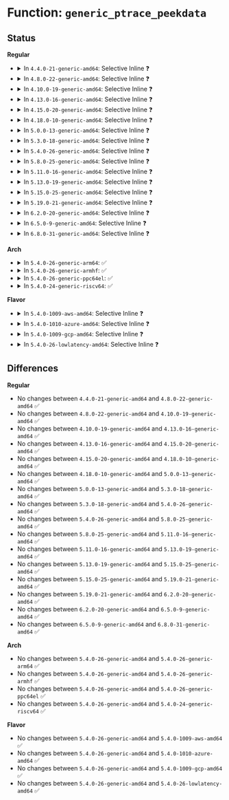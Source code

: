 # Function: <code>generic_ptrace_peekdata</code>

## Status
<b>Regular</b>
<ul>
<li>
<details>
<summary>In <code>4.4.0-21-generic-amd64</code>: Selective Inline ❓</summary>

```c
int generic_ptrace_peekdata(struct task_struct * tsk, long unsigned int addr, long unsigned int data)
```

```json
{
  "name": "generic_ptrace_peekdata",
  "collision_type": "Unique Global",
  "inline_type": "Selective",
  "funcs": [
    {
      "addr": 18446744071579418471,
      "name": "generic_ptrace_peekdata",
      "external": true,
      "loc": "kernel/ptrace.c:1138",
      "file": "kernel/ptrace.c",
      "inline": "not declared, inlined",
      "caller_inline": [
        "kernel/ptrace.c:ptrace_request"
      ],
      "caller_func": []
    }
  ],
  "symbols": [
    {
      "addr": 18446744071579419392,
      "name": "generic_ptrace_peekdata",
      "section": ".text",
      "bind": "STB_GLOBAL",
      "size": 106
    }
  ]
}
```
</details>
</li>
<li>
<details>
<summary>In <code>4.8.0-22-generic-amd64</code>: Selective Inline ❓</summary>

```c
int generic_ptrace_peekdata(struct task_struct * tsk, long unsigned int addr, long unsigned int data)
```

```json
{
  "name": "generic_ptrace_peekdata",
  "collision_type": "Unique Global",
  "inline_type": "Selective",
  "funcs": [
    {
      "addr": 18446744071579430890,
      "name": "generic_ptrace_peekdata",
      "external": true,
      "loc": "kernel/ptrace.c:1143",
      "file": "kernel/ptrace.c",
      "inline": "not declared, inlined",
      "caller_inline": [
        "kernel/ptrace.c:ptrace_request"
      ],
      "caller_func": []
    }
  ],
  "symbols": [
    {
      "addr": 18446744071579431824,
      "name": "generic_ptrace_peekdata",
      "section": ".text",
      "bind": "STB_GLOBAL",
      "size": 106
    }
  ]
}
```
</details>
</li>
<li>
<details>
<summary>In <code>4.10.0-19-generic-amd64</code>: Selective Inline ❓</summary>

```c
int generic_ptrace_peekdata(struct task_struct * tsk, long unsigned int addr, long unsigned int data)
```

```json
{
  "name": "generic_ptrace_peekdata",
  "collision_type": "Unique Global",
  "inline_type": "Selective",
  "funcs": [
    {
      "addr": 18446744071579451258,
      "name": "generic_ptrace_peekdata",
      "external": true,
      "loc": "kernel/ptrace.c:1153",
      "file": "kernel/ptrace.c",
      "inline": "not declared, inlined",
      "caller_inline": [
        "kernel/ptrace.c:ptrace_request"
      ],
      "caller_func": []
    }
  ],
  "symbols": [
    {
      "addr": 18446744071579452176,
      "name": "generic_ptrace_peekdata",
      "section": ".text",
      "bind": "STB_GLOBAL",
      "size": 109
    }
  ]
}
```
</details>
</li>
<li>
<details>
<summary>In <code>4.13.0-16-generic-amd64</code>: Selective Inline ❓</summary>

```c
int generic_ptrace_peekdata(struct task_struct * tsk, long unsigned int addr, long unsigned int data)
```

```json
{
  "name": "generic_ptrace_peekdata",
  "collision_type": "Unique Global",
  "inline_type": "Selective",
  "funcs": [
    {
      "addr": 18446744071579439195,
      "name": "generic_ptrace_peekdata",
      "external": true,
      "loc": "kernel/ptrace.c:1168",
      "file": "kernel/ptrace.c",
      "inline": "not declared, inlined",
      "caller_inline": [
        "kernel/ptrace.c:ptrace_request"
      ],
      "caller_func": []
    }
  ],
  "symbols": [
    {
      "addr": 18446744071579440112,
      "name": "generic_ptrace_peekdata",
      "section": ".text",
      "bind": "STB_GLOBAL",
      "size": 107
    }
  ]
}
```
</details>
</li>
<li>
<details>
<summary>In <code>4.15.0-20-generic-amd64</code>: Selective Inline ❓</summary>

```c
int generic_ptrace_peekdata(struct task_struct * tsk, long unsigned int addr, long unsigned int data)
```

```json
{
  "name": "generic_ptrace_peekdata",
  "collision_type": "Unique Global",
  "inline_type": "Selective",
  "funcs": [
    {
      "addr": 18446744071579467467,
      "name": "generic_ptrace_peekdata",
      "external": true,
      "loc": "kernel/ptrace.c:1166",
      "file": "kernel/ptrace.c",
      "inline": "not declared, inlined",
      "caller_inline": [
        "kernel/ptrace.c:ptrace_request"
      ],
      "caller_func": []
    }
  ],
  "symbols": [
    {
      "addr": 18446744071579468400,
      "name": "generic_ptrace_peekdata",
      "section": ".text",
      "bind": "STB_GLOBAL",
      "size": 107
    }
  ]
}
```
</details>
</li>
<li>
<details>
<summary>In <code>4.18.0-10-generic-amd64</code>: Selective Inline ❓</summary>

```c
int generic_ptrace_peekdata(struct task_struct * tsk, long unsigned int addr, long unsigned int data)
```

```json
{
  "name": "generic_ptrace_peekdata",
  "collision_type": "Unique Global",
  "inline_type": "Selective",
  "funcs": [
    {
      "addr": 18446744071579481777,
      "name": "generic_ptrace_peekdata",
      "external": true,
      "loc": "kernel/ptrace.c:1155",
      "file": "kernel/ptrace.c",
      "inline": "not declared, inlined",
      "caller_inline": [
        "kernel/ptrace.c:ptrace_request"
      ],
      "caller_func": []
    }
  ],
  "symbols": [
    {
      "addr": 18446744071579482800,
      "name": "generic_ptrace_peekdata",
      "section": ".text",
      "bind": "STB_GLOBAL",
      "size": 107
    }
  ]
}
```
</details>
</li>
<li>
<details>
<summary>In <code>5.0.0-13-generic-amd64</code>: Selective Inline ❓</summary>

```c
int generic_ptrace_peekdata(struct task_struct * tsk, long unsigned int addr, long unsigned int data)
```

```json
{
  "name": "generic_ptrace_peekdata",
  "collision_type": "Unique Global",
  "inline_type": "Selective",
  "funcs": [
    {
      "addr": 18446744071579515109,
      "name": "generic_ptrace_peekdata",
      "external": true,
      "loc": "kernel/ptrace.c:1154",
      "file": "kernel/ptrace.c",
      "inline": "not declared, inlined",
      "caller_inline": [
        "kernel/ptrace.c:ptrace_request"
      ],
      "caller_func": []
    }
  ],
  "symbols": [
    {
      "addr": 18446744071579516096,
      "name": "generic_ptrace_peekdata",
      "section": ".text",
      "bind": "STB_GLOBAL",
      "size": 107
    }
  ]
}
```
</details>
</li>
<li>
<details>
<summary>In <code>5.3.0-18-generic-amd64</code>: Selective Inline ❓</summary>

```c
int generic_ptrace_peekdata(struct task_struct * tsk, long unsigned int addr, long unsigned int data)
```

```json
{
  "name": "generic_ptrace_peekdata",
  "collision_type": "Unique Global",
  "inline_type": "Selective",
  "funcs": [
    {
      "addr": 18446744071579534635,
      "name": "generic_ptrace_peekdata",
      "external": true,
      "loc": "kernel/ptrace.c:1282",
      "file": "kernel/ptrace.c",
      "inline": "not declared, inlined",
      "caller_inline": [
        "kernel/ptrace.c:ptrace_request"
      ],
      "caller_func": []
    }
  ],
  "symbols": [
    {
      "addr": 18446744071579535712,
      "name": "generic_ptrace_peekdata",
      "section": ".text",
      "bind": "STB_GLOBAL",
      "size": 107
    }
  ]
}
```
</details>
</li>
<li>
<details>
<summary>In <code>5.4.0-26-generic-amd64</code>: Selective Inline ❓</summary>

```c
int generic_ptrace_peekdata(struct task_struct * tsk, long unsigned int addr, long unsigned int data)
```

```json
{
  "name": "generic_ptrace_peekdata",
  "collision_type": "Unique Global",
  "inline_type": "Selective",
  "funcs": [
    {
      "addr": 18446744071579560779,
      "name": "generic_ptrace_peekdata",
      "external": true,
      "loc": "kernel/ptrace.c:1287",
      "file": "kernel/ptrace.c",
      "inline": "not declared, inlined",
      "caller_inline": [
        "kernel/ptrace.c:ptrace_request"
      ],
      "caller_func": []
    }
  ],
  "symbols": [
    {
      "addr": 18446744071579561856,
      "name": "generic_ptrace_peekdata",
      "section": ".text",
      "bind": "STB_GLOBAL",
      "size": 107
    }
  ]
}
```
</details>
</li>
<li>
<details>
<summary>In <code>5.8.0-25-generic-amd64</code>: Selective Inline ❓</summary>

```c
int generic_ptrace_peekdata(struct task_struct * tsk, long unsigned int addr, long unsigned int data)
```

```json
{
  "name": "generic_ptrace_peekdata",
  "collision_type": "Unique Global",
  "inline_type": "Selective",
  "funcs": [
    {
      "addr": 18446744071579592425,
      "name": "generic_ptrace_peekdata",
      "external": true,
      "loc": "kernel/ptrace.c:1287",
      "file": "kernel/ptrace.c",
      "inline": "not declared, inlined",
      "caller_inline": [
        "kernel/ptrace.c:ptrace_request"
      ],
      "caller_func": []
    }
  ],
  "symbols": [
    {
      "addr": 18446744071579593504,
      "name": "generic_ptrace_peekdata",
      "section": ".text",
      "bind": "STB_GLOBAL",
      "size": 230
    }
  ]
}
```
</details>
</li>
<li>
<details>
<summary>In <code>5.11.0-16-generic-amd64</code>: Selective Inline ❓</summary>

```c
int generic_ptrace_peekdata(struct task_struct * tsk, long unsigned int addr, long unsigned int data)
```

```json
{
  "name": "generic_ptrace_peekdata",
  "collision_type": "Unique Global",
  "inline_type": "Selective",
  "funcs": [
    {
      "addr": 18446744071579572441,
      "name": "generic_ptrace_peekdata",
      "external": true,
      "loc": "kernel/ptrace.c:1281",
      "file": "kernel/ptrace.c",
      "inline": "not declared, inlined",
      "caller_inline": [
        "kernel/ptrace.c:ptrace_request"
      ],
      "caller_func": []
    }
  ],
  "symbols": [
    {
      "addr": 18446744071579573520,
      "name": "generic_ptrace_peekdata",
      "section": ".text",
      "bind": "STB_GLOBAL",
      "size": 226
    }
  ]
}
```
</details>
</li>
<li>
<details>
<summary>In <code>5.13.0-19-generic-amd64</code>: Selective Inline ❓</summary>

```c
int generic_ptrace_peekdata(struct task_struct * tsk, long unsigned int addr, long unsigned int data)
```

```json
{
  "name": "generic_ptrace_peekdata",
  "collision_type": "Unique Global",
  "inline_type": "Selective",
  "funcs": [
    {
      "addr": 18446744071579578002,
      "name": "generic_ptrace_peekdata",
      "external": true,
      "loc": "kernel/ptrace.c:1322",
      "file": "kernel/ptrace.c",
      "inline": "not declared, inlined",
      "caller_inline": [
        "kernel/ptrace.c:ptrace_request"
      ],
      "caller_func": []
    }
  ],
  "symbols": [
    {
      "addr": 18446744071579579200,
      "name": "generic_ptrace_peekdata",
      "section": ".text",
      "bind": "STB_GLOBAL",
      "size": 226
    }
  ]
}
```
</details>
</li>
<li>
<details>
<summary>In <code>5.15.0-25-generic-amd64</code>: Selective Inline ❓</summary>

```c
int generic_ptrace_peekdata(struct task_struct * tsk, long unsigned int addr, long unsigned int data)
```

```json
{
  "name": "generic_ptrace_peekdata",
  "collision_type": "Unique Global",
  "inline_type": "Selective",
  "funcs": [
    {
      "addr": 18446744071579652146,
      "name": "generic_ptrace_peekdata",
      "external": true,
      "loc": "kernel/ptrace.c:1322",
      "file": "kernel/ptrace.c",
      "inline": "not declared, inlined",
      "caller_inline": [
        "kernel/ptrace.c:ptrace_request"
      ],
      "caller_func": []
    }
  ],
  "symbols": [
    {
      "addr": 18446744071579653344,
      "name": "generic_ptrace_peekdata",
      "section": ".text",
      "bind": "STB_GLOBAL",
      "size": 226
    }
  ]
}
```
</details>
</li>
<li>
<details>
<summary>In <code>5.19.0-21-generic-amd64</code>: Selective Inline ❓</summary>

```c
int generic_ptrace_peekdata(struct task_struct * tsk, long unsigned int addr, long unsigned int data)
```

```json
{
  "name": "generic_ptrace_peekdata",
  "collision_type": "Unique Global",
  "inline_type": "Selective",
  "funcs": [
    {
      "addr": 18446744071579747703,
      "name": "generic_ptrace_peekdata",
      "external": true,
      "loc": "kernel/ptrace.c:1306",
      "file": "kernel/ptrace.c",
      "inline": "not declared, inlined",
      "caller_inline": [
        "kernel/ptrace.c:ptrace_request"
      ],
      "caller_func": []
    }
  ],
  "symbols": [
    {
      "addr": 18446744071579748912,
      "name": "generic_ptrace_peekdata",
      "section": ".text",
      "bind": "STB_GLOBAL",
      "size": 245
    }
  ]
}
```
</details>
</li>
<li>
<details>
<summary>In <code>6.2.0-20-generic-amd64</code>: Selective Inline ❓</summary>

```c
int generic_ptrace_peekdata(struct task_struct * tsk, long unsigned int addr, long unsigned int data)
```

```json
{
  "name": "generic_ptrace_peekdata",
  "collision_type": "Unique Global",
  "inline_type": "Selective",
  "funcs": [
    {
      "addr": 18446744071579879165,
      "name": "generic_ptrace_peekdata",
      "external": true,
      "loc": "kernel/ptrace.c:1306",
      "file": "kernel/ptrace.c",
      "inline": "not declared, inlined",
      "caller_inline": [
        "kernel/ptrace.c:ptrace_request"
      ],
      "caller_func": []
    }
  ],
  "symbols": [
    {
      "addr": 18446744071579880528,
      "name": "generic_ptrace_peekdata",
      "section": ".text",
      "bind": "STB_GLOBAL",
      "size": 245
    }
  ]
}
```
</details>
</li>
<li>
<details>
<summary>In <code>6.5.0-9-generic-amd64</code>: Selective Inline ❓</summary>

```c
int generic_ptrace_peekdata(struct task_struct * tsk, long unsigned int addr, long unsigned int data)
```

```json
{
  "name": "generic_ptrace_peekdata",
  "collision_type": "Unique Global",
  "inline_type": "Selective",
  "funcs": [
    {
      "addr": 18446744071579927953,
      "name": "generic_ptrace_peekdata",
      "external": true,
      "loc": "kernel/ptrace.c:1315",
      "file": "kernel/ptrace.c",
      "inline": "not declared, inlined",
      "caller_inline": [
        "kernel/ptrace.c:ptrace_request"
      ],
      "caller_func": []
    }
  ],
  "symbols": [
    {
      "addr": 18446744071579929792,
      "name": "generic_ptrace_peekdata",
      "section": ".text",
      "bind": "STB_GLOBAL",
      "size": 245
    }
  ]
}
```
</details>
</li>
<li>
<details>
<summary>In <code>6.8.0-31-generic-amd64</code>: Selective Inline ❓</summary>

```c
int generic_ptrace_peekdata(struct task_struct * tsk, long unsigned int addr, long unsigned int data)
```

```json
{
  "name": "generic_ptrace_peekdata",
  "collision_type": "Unique Global",
  "inline_type": "Selective",
  "funcs": [
    {
      "addr": 18446744071579967265,
      "name": "generic_ptrace_peekdata",
      "external": true,
      "loc": "kernel/ptrace.c:1298",
      "file": "kernel/ptrace.c",
      "inline": "not declared, inlined",
      "caller_inline": [
        "kernel/ptrace.c:ptrace_request"
      ],
      "caller_func": []
    }
  ],
  "symbols": [
    {
      "addr": 18446744071579969104,
      "name": "generic_ptrace_peekdata",
      "section": ".text",
      "bind": "STB_GLOBAL",
      "size": 245
    }
  ]
}
```
</details>
</li>
</ul>
<b>Arch</b>
<ul>
<li>
<details>
<summary>In <code>5.4.0-26-generic-arm64</code>: ✅</summary>

```c
int generic_ptrace_peekdata(struct task_struct * tsk, long unsigned int addr, long unsigned int data)
```

```json
{
  "name": "generic_ptrace_peekdata",
  "collision_type": "Unique Global",
  "inline_type": "No",
  "funcs": [
    {
      "addr": 18446603336490716272,
      "name": "generic_ptrace_peekdata",
      "external": true,
      "loc": "kernel/ptrace.c:1287",
      "file": "kernel/ptrace.c",
      "inline": "seen, unknown",
      "caller_inline": [],
      "caller_func": [
        "kernel/ptrace.c:ptrace_request"
      ]
    }
  ],
  "symbols": [
    {
      "addr": 18446603336490716272,
      "name": "generic_ptrace_peekdata",
      "section": ".text",
      "bind": "STB_GLOBAL",
      "size": 440
    }
  ]
}
```
</details>
</li>
<li>
<details>
<summary>In <code>5.4.0-26-generic-armhf</code>: ✅</summary>

```c
int generic_ptrace_peekdata(struct task_struct * tsk, long unsigned int addr, long unsigned int data)
```

```json
{
  "name": "generic_ptrace_peekdata",
  "collision_type": "Unique Global",
  "inline_type": "No",
  "funcs": [
    {
      "addr": 3224775016,
      "name": "generic_ptrace_peekdata",
      "external": true,
      "loc": "kernel/ptrace.c:1287",
      "file": "kernel/ptrace.c",
      "inline": "seen, unknown",
      "caller_inline": [],
      "caller_func": [
        "kernel/ptrace.c:ptrace_request"
      ]
    }
  ],
  "symbols": [
    {
      "addr": 3224775016,
      "name": "generic_ptrace_peekdata",
      "section": ".text",
      "bind": "STB_GLOBAL",
      "size": 180
    }
  ]
}
```
</details>
</li>
<li>
<details>
<summary>In <code>5.4.0-26-generic-ppc64el</code>: ✅</summary>

```c
int generic_ptrace_peekdata(struct task_struct * tsk, long unsigned int addr, long unsigned int data)
```

```json
{
  "name": "generic_ptrace_peekdata",
  "collision_type": "Unique Global",
  "inline_type": "No",
  "funcs": [
    {
      "addr": 13835058055283540400,
      "name": "generic_ptrace_peekdata",
      "external": true,
      "loc": "kernel/ptrace.c:1287",
      "file": "kernel/ptrace.c",
      "inline": "seen, unknown",
      "caller_inline": [],
      "caller_func": [
        "kernel/ptrace.c:ptrace_request"
      ]
    }
  ],
  "symbols": [
    {
      "addr": 13835058055283540400,
      "name": "generic_ptrace_peekdata",
      "section": ".text",
      "bind": "STB_GLOBAL",
      "size": 256
    }
  ]
}
```
</details>
</li>
<li>
<details>
<summary>In <code>5.4.0-24-generic-riscv64</code>: ✅</summary>

```c
int generic_ptrace_peekdata(struct task_struct * tsk, long unsigned int addr, long unsigned int data)
```

```json
{
  "name": "generic_ptrace_peekdata",
  "collision_type": "Unique Global",
  "inline_type": "No",
  "funcs": [
    {
      "addr": 18446743936271435586,
      "name": "generic_ptrace_peekdata",
      "external": true,
      "loc": "kernel/ptrace.c:1287",
      "file": "kernel/ptrace.c",
      "inline": "seen, unknown",
      "caller_inline": [],
      "caller_func": [
        "kernel/ptrace.c:ptrace_request"
      ]
    }
  ],
  "symbols": [
    {
      "addr": 18446743936271435586,
      "name": "generic_ptrace_peekdata",
      "section": ".text",
      "bind": "STB_GLOBAL",
      "size": 114
    }
  ]
}
```
</details>
</li>
</ul>
<b>Flavor</b>
<ul>
<li>
<details>
<summary>In <code>5.4.0-1009-aws-amd64</code>: Selective Inline ❓</summary>

```c
int generic_ptrace_peekdata(struct task_struct * tsk, long unsigned int addr, long unsigned int data)
```

```json
{
  "name": "generic_ptrace_peekdata",
  "collision_type": "Unique Global",
  "inline_type": "Selective",
  "funcs": [
    {
      "addr": 18446744071579537083,
      "name": "generic_ptrace_peekdata",
      "external": true,
      "loc": "kernel/ptrace.c:1287",
      "file": "kernel/ptrace.c",
      "inline": "not declared, inlined",
      "caller_inline": [
        "kernel/ptrace.c:ptrace_request"
      ],
      "caller_func": []
    }
  ],
  "symbols": [
    {
      "addr": 18446744071579538160,
      "name": "generic_ptrace_peekdata",
      "section": ".text",
      "bind": "STB_GLOBAL",
      "size": 107
    }
  ]
}
```
</details>
</li>
<li>
<details>
<summary>In <code>5.4.0-1010-azure-amd64</code>: Selective Inline ❓</summary>

```c
int generic_ptrace_peekdata(struct task_struct * tsk, long unsigned int addr, long unsigned int data)
```

```json
{
  "name": "generic_ptrace_peekdata",
  "collision_type": "Unique Global",
  "inline_type": "Selective",
  "funcs": [
    {
      "addr": 18446744071579465867,
      "name": "generic_ptrace_peekdata",
      "external": true,
      "loc": "kernel/ptrace.c:1287",
      "file": "kernel/ptrace.c",
      "inline": "not declared, inlined",
      "caller_inline": [
        "kernel/ptrace.c:ptrace_request"
      ],
      "caller_func": []
    }
  ],
  "symbols": [
    {
      "addr": 18446744071579466928,
      "name": "generic_ptrace_peekdata",
      "section": ".text",
      "bind": "STB_GLOBAL",
      "size": 107
    }
  ]
}
```
</details>
</li>
<li>
<details>
<summary>In <code>5.4.0-1009-gcp-amd64</code>: Selective Inline ❓</summary>

```c
int generic_ptrace_peekdata(struct task_struct * tsk, long unsigned int addr, long unsigned int data)
```

```json
{
  "name": "generic_ptrace_peekdata",
  "collision_type": "Unique Global",
  "inline_type": "Selective",
  "funcs": [
    {
      "addr": 18446744071579534363,
      "name": "generic_ptrace_peekdata",
      "external": true,
      "loc": "kernel/ptrace.c:1287",
      "file": "kernel/ptrace.c",
      "inline": "not declared, inlined",
      "caller_inline": [
        "kernel/ptrace.c:ptrace_request"
      ],
      "caller_func": []
    }
  ],
  "symbols": [
    {
      "addr": 18446744071579535440,
      "name": "generic_ptrace_peekdata",
      "section": ".text",
      "bind": "STB_GLOBAL",
      "size": 107
    }
  ]
}
```
</details>
</li>
<li>
<details>
<summary>In <code>5.4.0-26-lowlatency-amd64</code>: Selective Inline ❓</summary>

```c
int generic_ptrace_peekdata(struct task_struct * tsk, long unsigned int addr, long unsigned int data)
```

```json
{
  "name": "generic_ptrace_peekdata",
  "collision_type": "Unique Global",
  "inline_type": "Selective",
  "funcs": [
    {
      "addr": 18446744071579567435,
      "name": "generic_ptrace_peekdata",
      "external": true,
      "loc": "kernel/ptrace.c:1287",
      "file": "kernel/ptrace.c",
      "inline": "not declared, inlined",
      "caller_inline": [
        "kernel/ptrace.c:ptrace_request"
      ],
      "caller_func": []
    }
  ],
  "symbols": [
    {
      "addr": 18446744071579568496,
      "name": "generic_ptrace_peekdata",
      "section": ".text",
      "bind": "STB_GLOBAL",
      "size": 107
    }
  ]
}
```
</details>
</li>
</ul>

## Differences
<b>Regular</b>
<ul>
<li>
No changes between <code>4.4.0-21-generic-amd64</code> and <code>4.8.0-22-generic-amd64</code> ✅
</li>
<li>
No changes between <code>4.8.0-22-generic-amd64</code> and <code>4.10.0-19-generic-amd64</code> ✅
</li>
<li>
No changes between <code>4.10.0-19-generic-amd64</code> and <code>4.13.0-16-generic-amd64</code> ✅
</li>
<li>
No changes between <code>4.13.0-16-generic-amd64</code> and <code>4.15.0-20-generic-amd64</code> ✅
</li>
<li>
No changes between <code>4.15.0-20-generic-amd64</code> and <code>4.18.0-10-generic-amd64</code> ✅
</li>
<li>
No changes between <code>4.18.0-10-generic-amd64</code> and <code>5.0.0-13-generic-amd64</code> ✅
</li>
<li>
No changes between <code>5.0.0-13-generic-amd64</code> and <code>5.3.0-18-generic-amd64</code> ✅
</li>
<li>
No changes between <code>5.3.0-18-generic-amd64</code> and <code>5.4.0-26-generic-amd64</code> ✅
</li>
<li>
No changes between <code>5.4.0-26-generic-amd64</code> and <code>5.8.0-25-generic-amd64</code> ✅
</li>
<li>
No changes between <code>5.8.0-25-generic-amd64</code> and <code>5.11.0-16-generic-amd64</code> ✅
</li>
<li>
No changes between <code>5.11.0-16-generic-amd64</code> and <code>5.13.0-19-generic-amd64</code> ✅
</li>
<li>
No changes between <code>5.13.0-19-generic-amd64</code> and <code>5.15.0-25-generic-amd64</code> ✅
</li>
<li>
No changes between <code>5.15.0-25-generic-amd64</code> and <code>5.19.0-21-generic-amd64</code> ✅
</li>
<li>
No changes between <code>5.19.0-21-generic-amd64</code> and <code>6.2.0-20-generic-amd64</code> ✅
</li>
<li>
No changes between <code>6.2.0-20-generic-amd64</code> and <code>6.5.0-9-generic-amd64</code> ✅
</li>
<li>
No changes between <code>6.5.0-9-generic-amd64</code> and <code>6.8.0-31-generic-amd64</code> ✅
</li>
</ul>
<b>Arch</b>
<ul>
<li>
No changes between <code>5.4.0-26-generic-amd64</code> and <code>5.4.0-26-generic-arm64</code> ✅
</li>
<li>
No changes between <code>5.4.0-26-generic-amd64</code> and <code>5.4.0-26-generic-armhf</code> ✅
</li>
<li>
No changes between <code>5.4.0-26-generic-amd64</code> and <code>5.4.0-26-generic-ppc64el</code> ✅
</li>
<li>
No changes between <code>5.4.0-26-generic-amd64</code> and <code>5.4.0-24-generic-riscv64</code> ✅
</li>
</ul>
<b>Flavor</b>
<ul>
<li>
No changes between <code>5.4.0-26-generic-amd64</code> and <code>5.4.0-1009-aws-amd64</code> ✅
</li>
<li>
No changes between <code>5.4.0-26-generic-amd64</code> and <code>5.4.0-1010-azure-amd64</code> ✅
</li>
<li>
No changes between <code>5.4.0-26-generic-amd64</code> and <code>5.4.0-1009-gcp-amd64</code> ✅
</li>
<li>
No changes between <code>5.4.0-26-generic-amd64</code> and <code>5.4.0-26-lowlatency-amd64</code> ✅
</li>
</ul>
